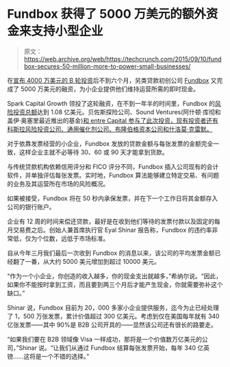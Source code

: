 # Fundbox 获得了 5000 万美元的额外资金来支持小型企业

> 原文：<https://web.archive.org/web/https://techcrunch.com/2015/09/10/fundbox-secures-50-million-more-to-power-small-businesses/>

在[宣布 4000 万美元的 B 轮投资](https://web.archive.org/web/20230227002611/https://techcrunch.com/2015/03/19/fundbox-raises-40-million-to-pay-invoices-on-demand/)后不到六个月，另类贷款初创公司 [Fundbox](https://web.archive.org/web/20230227002611/https://fundbox.com/) 又完成了 5000 万美元的融资，为小企业提供他们维持运营所需的即时现金。

Spark Capital Growth 领投了这轮融资，在不到一年半的时间里，Fundbox 的[风险投资总额](https://web.archive.org/web/20230227002611/https://www.crunchbase.com/organization/fundbox)达到 1.08 亿美元。贝佐斯探险公司、Sound Ventures(阿什顿·库彻和盖伊·奥塞里最近推出的基金[)和 entre Capital 参与了此次投资，现有投资者还有科斯拉风险投资公司、通用催化剂公司、布隆伯格资本公司和什洛莫·克雷默。](https://web.archive.org/web/20230227002611/https://techcrunch.com/2015/03/14/sound-ventures/)

对于依靠发票经营的小企业，Fundbox 发放的贷款金额与每张发票的金额完全一致，这样企业主就不必等待 30、60 或 90 天才能拿到货款。

与传统贷款机构依赖信用评分和 FICO 评分不同，Fundbox 插入公司现有的会计软件，并单独评估每张发票。实时地，Fundbox 算法能够建立特定交易、有问题的业务及其运营所在市场的风险概况。

如果被接受，Fundbox 将在 50 秒内承保发票，并在下一个工作日将其金额存入公司的银行账户。

企业有 12 周的时间来偿还贷款，最好是在收到他们等待的发票付款以及固定的每月交易费之后。创始人兼首席执行官 Eyal Shinar 报告称，Fundbox 的违约率非常低，仅为个位数，远低于市场标准。

自从今年三月我们最后一次收到 Fundbox 的消息以来，该公司的平均发票金额已经翻了一番，从大约 5000 美元增加到超过 10000 美元。

“作为一个小企业，你创造的收入越多，你的现金支出就越多，”希纳尔说。“因此，如果你不能按时拿到工资，而且要到两三个月后才能产生现金，你就需要弥补这个缺口。”

Shinar 说，Fundbox 目前为 20，000 多家小企业提供服务，迄今为止已经处理了 1，500 万张发票，累计价值超过 300 亿美元。考虑到仅在美国每年就有 340 亿张发票——其中 90%是 B2B 公司开具的——显然该公司还有很长的路要走。

“如果我们要在 B2B 领域像 Visa 一样成功，那将是一个价值数万亿美元的公司，”Shinar 说。“让我们从通过 Fundbox 结算每张发票开始，每年 340 亿英镑……这将是一个不错的选择。”